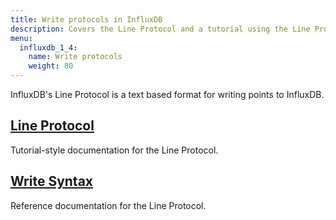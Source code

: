 ```yaml
---
title: Write protocols in InfluxDB
description: Covers the Line Protocol and a tutorial using the Line Protocol to write data to InfluxDB.
menu:
  influxdb_1_4:
    name: Write protocols
    weight: 80
---
```


InfluxDB's Line Protocol is a text based format for writing points to InfluxDB.

## [Line Protocol](/influxdb/v1.4/write_protocols/line_protocol_tutorial/)

Tutorial-style documentation for the Line Protocol.

## [Write Syntax](/influxdb/v1.4/write_protocols/line_protocol_reference/)

Reference documentation for the Line Protocol.
